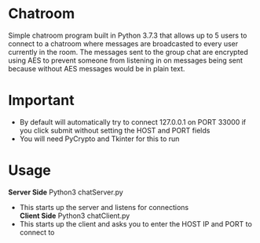 # Chatroom

Simple chatroom program built in Python 3.7.3 that allows up to 5 users to connect to a chatroom where messages are broadcasted to every user currently in the room. The messages sent to the group chat are encrypted using AES to prevent someone from listening in on messages being sent because without AES messages would be in plain text.

# Important
- By default will automatically try to connect 127.0.0.1 on PORT 33000 if you click submit without setting the HOST and PORT fields
- You will need PyCrypto and Tkinter for this to run

# Usage
**Server Side** Python3 chatServer.py  
- This starts up the server and listens for connections  
**Client Side** Python3 chatClient.py  
- This starts up the client and asks you to enter the HOST IP and PORT to connect to  

